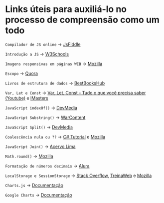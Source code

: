 # Links úteis para auxiliá-lo no processo de compreensão como um todo

`Compilador de JS online` -> [JsFiddle](https://jsfiddle.net/)

`Introdução a JS`  -> [W3Schools](https://www.w3schools.com/js/js_intro.asp)

`Imagens responsivas em páginas WEB` -> [Mozilla](https://developer.mozilla.org/pt-BR/docs/Learn/HTML/Multimedia_and_embedding/Responsive_images)

`Escopo` -> [Quora](https://pt.quora.com/O-que-%C3%A9-escopo-em-programa%C3%A7%C3%A3o)

`Livros de estrutura de dados` -> [BestBooksHub](https://bestbookshub.com/best-data-structures-books/)

`Var, Let e Const` -> [Var, Let, Const - Tudo o que você precisa saber
(Youtube)](https://www.youtube.com/watch?v=ZOx7iTnBqFQ) e [IMasters](https://imasters.com.br/front-end/o-que-e-o-let-no-javascript-es6)

`JavaScript indexOf()` -> [DevMedia](https://www.devmedia.com.br/javascript-indexof-encontrando-a-posicao-de-um-caractere-ou-string/39422)

`JavaScript Substring()` -> [WarContent](https://warcontent.com/substring-javascript/~)

`JavaScript Split()` -> [DevMedia](https://www.devmedia.com.br/javascript-split-dividindo-separando-strings/39254)

`Coalescência nula ou ??` -> [C# Tutorial](https://csharp.net-tutorials.com/pt/397/operadores/operador-de-coalescencia-nula/) e [Mozilla](https://developer.mozilla.org/pt-BR/docs/Web/JavaScript/Reference/Operators/Nullish_coalescing_operator)

`JavaScript Join()` -> [Acervo Lima](https://acervolima.com/metodo-javascript-array-join/)

`Math.round()` -> [Mozilla](https://developer.mozilla.org/pt-BR/docs/Web/JavaScript/Reference/Global_Objects/Math/round)

`Formatação de números decimais` -> [Alura](https://www.alura.com.br/artigos/formatando-numeros-no-javascript)

`LocalStorage e SessionStorage` -> [Stack Overflow](https://pt.stackoverflow.com/questions/19384/diferen%C3%A7as-entre-localstorage-vs-sessionstorage), [TreinaWeb](https://www.treinaweb.com.br/blog/quando-usar-sessionstorage-e-localstorage) e [Mozilla](https://developer.mozilla.org/pt-BR/docs/Web/API/Window/sessionStorage)

`Charts.js`  -> [Documentação](https://www.chartjs.org/)

`Google Charts` -> [Documentação](https://developers.google.com/chart)



